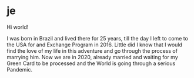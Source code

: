 # je

Hi world!

I was born in Brazil and lived there for 25 years, till the day I left to come to the USA for and Exchange Program in 2016.
Little did I know that I would find the love of my life in this adventure and go through the process of marrying him.
Now we are in 2020, already married and waiting for my Green Card to be processed and the World is going through a serious Pandemic. 

